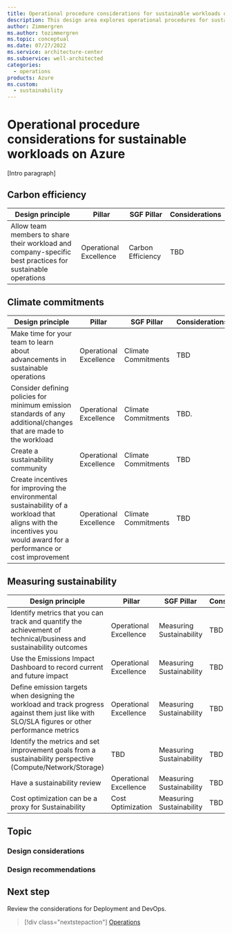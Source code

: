 ```yaml
---
title: Operational procedure considerations for sustainable workloads on Azure
description: This design area explores operational procedures for sustainable workloads on Azure.
author: Zimmergren
ms.author: tozimmergren
ms.topic: conceptual
ms.date: 07/27/2022
ms.service: architecture-center
ms.subservice: well-architected
categories: 
  - operations
products: Azure
ms.custom:
  - sustainability
---
```


# Operational procedure considerations for sustainable workloads on Azure

[Intro paragraph]

## Carbon efficiency

|Design principle|Pillar|SGF Pillar|Considerations|
|---|---|---|---|
|Allow team members to share their workload and company-specific best practices for sustainable operations|Operational Excellence|Carbon Efficiency|TBD|

## Climate commitments

|Design principle|Pillar|SGF Pillar|Considerations|
|---|---|---|---|
|Make time for your team to learn about advancements in sustainable operations|Operational Excellence|Climate Commitments|TBD|
|Consider defining policies for minimum emission standards of any additional/changes that are made to the workload|Operational Excellence|Climate Commitments|TBD.|
|Create a sustainability community|Operational Excellence|Climate Commitments|TBD|
|Create incentives for improving the environmental sustainability of a workload that aligns with the incentives you would award for a performance or cost improvement|Operational Excellence|Climate Commitments|TBD|

## Measuring sustainability

|Design principle|Pillar|SGF Pillar|Considerations|
|---|---|---|---|
|Identify metrics that you can track and quantify the achievement of technical/business and sustainability outcomes|Operational Excellence|Measuring Sustainability|TBD|
|Use the Emissions Impact Dashboard to record current and future impact|Operational Excellence|Measuring Sustainability|TBD|
|Define emission targets when designing the workload and track progress against them just like with SLO/SLA figures or other performance metrics|Operational Excellence|Measuring Sustainability|TBD|
|Identify the metrics and set improvement goals from a sustainability perspective (Compute/Network/Storage)|TBD|Measuring Sustainability|TBD|
|Have a sustainability review|Operational Excellence|Measuring Sustainability|TBD|
|Cost optimization can be a proxy for Sustainability|Cost Optimization|Measuring Sustainability|TBD|

## Topic

### Design considerations

### Design recommendations

## Next step

Review the considerations for Deployment and DevOps.

> [!div class="nextstepaction"]
> [Operations](sustainability-deployment-testing.md)